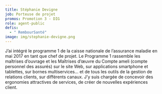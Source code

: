 ```yaml
---
title: Stéphanie Devigne
job: Porteuse de projet
promos: Promotion 3 - DIG
role: agent-public
defis:
  - " RembourSanté"
image: img/stephanie-devigne.png
---
```

J’ai intégré le programme 1 de la caisse nationale de l’assurance maladie en mai 2017 en tant que chef de projet. Le Programme 1 rassemble les maîtrises d’ouvrage et les Maîtrises d’œuvre du Compte ameli (compte personnel des assurés) sur le site Web, sur applications smartphone et tablettes, sur bornes multiservices… et de tous les outils de la gestion de relations clients, sur différents canaux. J’y suis chargée de concevoir des ergonomies attractives de services, de créer de nouvelles expériences client.